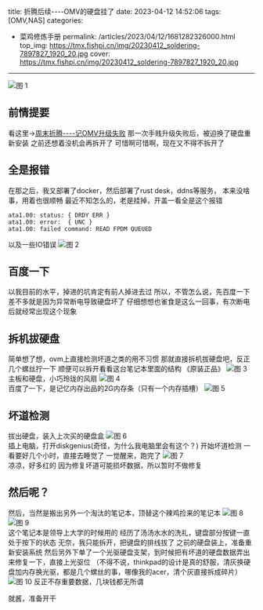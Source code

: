 title: 折腾后续----OMV的硬盘挂了
date: 2023-04-12 14:52:06
tags: [OMV,NAS]
categories: 
- 菜鸡修炼手册
permalink: /articles/2023/04/12/1681282326000.html
top_img: https://tmx.fishpi.cn/img/20230412_soldering-7897827_1920_20.jpg
cover: https://tmx.fishpi.cn/img/20230412_soldering-7897827_1920_20.jpg
---
![图 1](https://tmx.fishpi.cn/img/20230412_soldering-7897827_1920_20.jpg)  

## 前情提要
看这里->[周末折腾----记OMV升级失败](https://www.sszsj.cc/articles/2022/11/07/1667798327000.html)
那一次手贱升级失败后，被迫换了硬盘重新安装
之前还想着没机会再拆开了
可惜啊可惜啊，现在又不得不拆开了

## 全是报错
在那之后，我又部署了docker，然后部署了rust desk，ddns等服务，
本来没啥事，用着也很顺畅
最近不知怎么的，老是挂掉，开盖一看全是这个报错
```
ata1.00: status: { DRDY ERR }
ata1.00: error:  { UNC }
ata1.00: failed command: READ FPDM QUEUED
```
以及一些IO错误
![图 2](https://tmx.fishpi.cn/img/20230412_518AB28DCE9AAA8FCEA9C3452B3A3CFB_0.jpg)  

## 百度一下
以我目前的水平，掉进的坑肯定有前人掉进去过
所以，不管怎么说，先百度一下
差不多就是因为异常断电导致硬盘坏了
仔细想想也雀食是这么一回事，有次断电后就经常出现这个现象

## 拆机拔硬盘
简单想了想，ovm上直接检测坏道之类的用不习惯
那就直接拆机拔硬盘吧，反正几个螺丝拧一下
顺便可以拆开看看这台笔记本里面的结构
《原装正品》
![图 3](https://tmx.fishpi.cn/img/20230412_QQ图片20230412155508_24.jpg)  
主板和硬盘，小巧玲珑的风扇
![图 4](https://tmx.fishpi.cn/img/20230412_QQ图片20230412155733_10.jpg)  
百度了一下，是记忆内存出品的2G内存条（只有一个内存插槽）
![图 5](https://tmx.fishpi.cn/img/20230412_B112C58E2F7E7EBB35536494B5FFEC87_44.jpg)  

## 坏道检测
拔出硬盘，装入上次买的硬盘盒
![图 6](https://tmx.fishpi.cn/img/20230412_7E3EFB07D0DB5CC738866E97E5818AC9_78.jpg)  
插上电脑，打开diskgenius(奇怪，为什么我电脑里会有这个？)
开始坏道检测
一看要好几个小时，直接去睡觉了
一觉醒来，跑完了
![图 7](https://tmx.fishpi.cn/img/20230412_8B27337571593666FA5D81ADC987B6EE_23.jpg)  
凉凉，好多红的
因为修复坏道可能损坏数据，所以暂时不做修复

## 然后呢？
然后，当然是搬出另外一个淘汰的笔记本，顶替这个辣鸡捡来的笔记本
![图 8](https://tmx.fishpi.cn/img/20230412_C6AFD118BAD0CC20E21EB4B292ACAD97_8.jpg)  
![图 9](https://tmx.fishpi.cn/img/20230412_105235A3B4BD3B129489B3F298F79BB9_8.jpg)  
这个笔记本是领导上大学的时候用的
经历了汤汤水水的洗礼，键盘部分按键一直处于按下的状态
无奈，我只能拆开，把键盘的排线拔了
之前的硬盘装上，准备重新安装系统
然后另外下单了一个光驱硬盘支架，到时候把有坏道的硬盘数据弄出来修复一下，直接上光驱位
（不得不说，thinkpad的设计是真的舒服，清灰换硬盘加内存换光驱，都是几个螺丝的事，哪像我的acer，清个灰直接拆成碎片）
![图 10](https://tmx.fishpi.cn/img/20230412_36F5E4CBCF380A3546BAB23FE877D450_43.jpg) 
反正不存重要数据，几块钱都无所谓

就酱，准备开干

